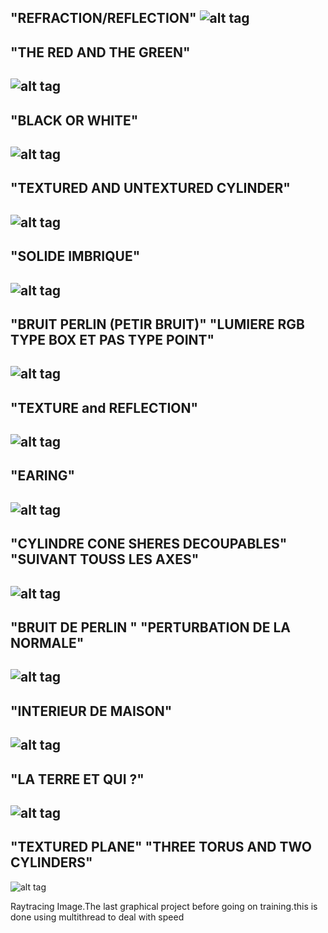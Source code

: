 "REFRACTION/REFLECTION"
![alt tag](oneOutput/scene00.png)
-----------------------------------------------------
"THE RED AND THE GREEN"
-----------------------------------------------------
![alt tag](oneOutput/scene02.png)
-----------------------------------------------------
"BLACK OR WHITE"
-----------------------------------------------------
![alt tag](oneOutput/scene03.png)
-----------------------------------------------------
"TEXTURED AND UNTEXTURED CYLINDER"
-----------------------------------------------------
![alt tag](oneOutput/scene04.png)
-----------------------------------------------------
"SOLIDE IMBRIQUE"
-----------------------------------------------------
![alt tag](oneOutput/scene01.png)
-----------------------------------------------------
"BRUIT PERLIN (PETIR BRUIT)"
"LUMIERE RGB TYPE BOX ET PAS TYPE POINT"
----------------------------------------------------
![alt tag](oneOutput/scene05.png)
----------------------------------------------------
"TEXTURE and REFLECTION"
----------------------------------------------------
![alt tag](oneOutput/scene06.png)
----------------------------------------------------
"EARING"
----------------------------------------------------
![alt tag](oneOutput/scene07.png)
----------------------------------------------------
"CYLINDRE CONE SHERES DECOUPABLES"
"SUIVANT TOUSS LES AXES"
----------------------------------------------------
![alt tag](oneOutput/scene08.png)
----------------------------------------------------
"BRUIT DE PERLIN "
"PERTURBATION DE LA NORMALE"
----------------------------------------------------
![alt tag](oneOutput/scene09.png)
----------------------------------------------------
"INTERIEUR DE MAISON"
----------------------------------------------------
![alt tag](oneOutput/scene10.png)
----------------------------------------------------
"LA TERRE ET QUI ?"
----------------------------------------------------
![alt tag](oneOutput/scene11.png)
----------------------------------------------------
"TEXTURED PLANE"
"THREE TORUS AND TWO CYLINDERS"
---------------------------------------------------
![alt tag](oneOutput/scene12.png)





Raytracing Image.The last graphical project before going on training.this is done using multithread to deal with speed
